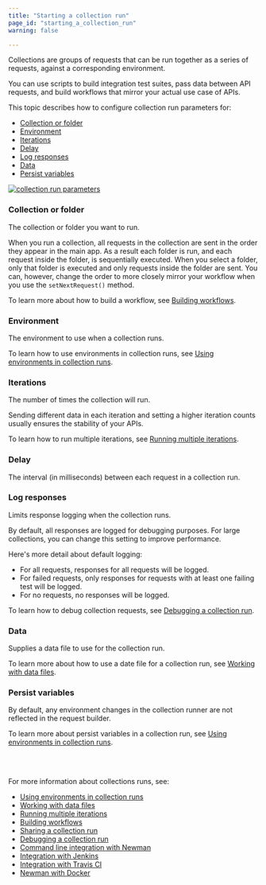 ```yaml
---
title: "Starting a collection run"
page_id: "starting_a_collection_run"
warning: false

---
```


Collections are groups of requests that can be run together as a series of requests, against a corresponding environment. 

You can use scripts to build integration test suites, pass data between API requests, and build workflows that mirror your actual use case of APIs.

This topic describes how to configure collection run parameters for:
* [Collection or folder](#collection-or-folder)
* [Environment](#environment)
* [Iterations](#iterations)
* [Delay](#delay)
* [Log responses](#log-responses)
* [Data](#data)
* [Persist variables](#persist-variables)


[![collection run parameters](https://s3.amazonaws.com/postman-static-getpostman-com/postman-docs/Collection_Runs_pg1.png)](https://s3.amazonaws.com/postman-static-getpostman-com/postman-docs/Collection_Runs_pg1.png)

### Collection or folder

The collection or folder you want to run. 

When you run a collection, all requests in the collection are sent in the order they appear in the main app. As a result each folder is run, and each request inside the folder, is sequentially executed. When you select a folder, only that folder is executed and only requests inside the folder are sent. You can, however, change the order to more closely mirror your workflow when you use the `setNextRequest()` method. 

To learn more about how to build a workflow, see [Building workflows](/docs/v6/postman/collection_runs/building_workflows).

### Environment

The environment to use when a collection runs. 

To learn how to use environments in collection runs, see [Using environments in collection runs](/docs/v6/postman/collection_runs/using_environments_in_collection_runs).

### Iterations

The number of times the collection will run. 

Sending different data in each iteration and setting a higher iteration counts usually ensures the stability of your APIs.

To learn how to run multiple iterations, see [Running multiple iterations](/docs/v6/postman/collection_runs/running_multiple_iterations).

### Delay

The interval (in milliseconds) between each request in a collection run.

### Log responses

Limits response logging when the collection runs. 

By default, all responses are logged for debugging purposes. For large collections, you can change this setting to improve performance. 

Here's more detail about default logging:

   *   For all requests, responses for all requests will be logged.
   *   For failed requests, only responses for requests with at least one failing test will be logged.
   *   For no requests, no responses will be logged.
   
   
To learn how to debug collection requests, see [Debugging a collection run](/docs/v6/postman/collection_runs/debugging_a_collection_run).

### Data

Supplies a data file to use for the collection run.

To learn more about how to use a date file for a collection run, see
[Working with data files](/docs/v6/postman/collection_runs/working_with_data_files).


### Persist variables

By default, any environment changes in the collection runner are not reflected in the request builder. 

To learn more about persist variables in a collection run, see [Using environments in collection runs](/docs/v6/postman/collection_runs/using_environments_in_collection_runs). 

<br>
<br>

For more information about collections runs, see:

* [Using environments in collection runs](/docs/v6/postman/collection_runs/using_environments_in_collection_runs)
* [Working with data files](/docs/v6/postman/collection_runs/working_with_data_files)
* [Running multiple iterations](/docs/v6/postman/collection_runs/running_multiple_iterations)
* [Building workflows](/docs/v6/postman/collection_runs/building_workflows)
* [Sharing a collection run](/docs/v6/postman/collection_runs/sharing_a_collection_run)
* [Debugging a collection run](/docs/v6/postman/collection_runs/debugging_a_collection_run)
* [Command line integration with Newman](/docs/v6/postman/collection_runs/command_line_integration_with_newman)
* [Integration with Jenkins](/docs/v6/postman/collection_runs/integration_with_jenkins)
* [Integration with Travis CI](/docs/v6/postman/collection_runs/integration_with_travis)
* [Newman with Docker](/docs/v6/postman/collection_runs/newman_with_docker)

